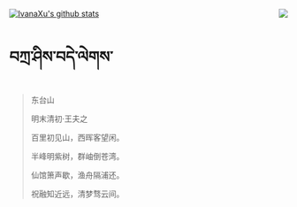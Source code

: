 [![IvanaXu's github stats](https://github-readme-stats.vercel.app/api?username=IvanaXu&show_icons=true&theme=vue-dark)](https://github.com/anuraghazra/github-readme-stats)
<img align="right" src="https://github-readme-stats.vercel.app/api/top-langs/?username=IvanaXu&langs_count=3&theme=graywhite" />
# བཀྲ་ཤིས་བདེ་ལེགས་
> 东台山
>
> 明末清初·王夫之
>
> 百里初见山，西晖客望闲。
> 
> 半峰明紫树，群岫倒苍湾。
> 
> 仙馆箫声歇，渔舟隔浦还。
> 
> 祝融知近远，清梦骛云间。